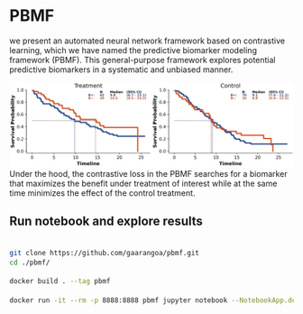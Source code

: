 # PBMF 
we present an automated neural network framework based on contrastive learning, which we have named the predictive biomarker modeling framework (PBMF). This general-purpose framework explores potential predictive biomarkers in a systematic and unbiased manner.


![alt text](./track.gif) Under the hood, the contrastive loss in the PBMF searches for a biomarker that maximizes the benefit under treatment of interest while at the same time minimizes the effect of the control treatment.

## Run notebook and explore results

```bash

git clone https://github.com/gaarangoa/pbmf.git
cd ./pbmf/

docker build . --tag pbmf

docker run -it --rm -p 8888:8888 pbmf jupyter notebook --NotebookApp.default_url=/lab/ --ip=0.0.0.0 --port=8888 --allow-root

```

